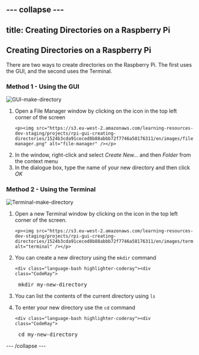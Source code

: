 --- collapse ---
---
title: Creating Directories on a Raspberry Pi
---
<h2 id="creating-directories-on-a-raspberry-pi">Creating Directories on a Raspberry Pi</h2>

<p>There are two ways to create directories on the Raspberry Pi. The first uses the GUI, and the second uses the Terminal.</p>

<h3 id="method-1---using-the-gui">Method 1 - Using the GUI</h3>

<p><img src="https://s3.eu-west-2.amazonaws.com/learning-resources-dev-staging/projects/rpi-gui-creating-directories/1524b3cda91ceced8b88abbb72f7746a58176311/en/images/GUI-make-directory.gif" alt="GUI-make-directory" /></p>

<ol>
  <li>
    <p>Open a File Manager window by clicking on the icon in the top left corner of the screen</p>

    <p><img src="https://s3.eu-west-2.amazonaws.com/learning-resources-dev-staging/projects/rpi-gui-creating-directories/1524b3cda91ceced8b88abbb72f7746a58176311/en/images/file-manager.png" alt="file-manager" /></p>
  </li>
  <li>In the window, right-click and select <em>Create New…</em> and then <em>Folder</em> from the context menu</li>
  <li>In the dialogue box, type the name of your new directory and then click <em>OK</em></li>
</ol>

<h3 id="method-2---using-the-terminal">Method 2 - Using the Terminal</h3>

<p><img src="https://s3.eu-west-2.amazonaws.com/learning-resources-dev-staging/projects/rpi-gui-creating-directories/1524b3cda91ceced8b88abbb72f7746a58176311/en/images/Terminal-make-directory.gif" alt="Terminal-make-directory" /></p>

<ol>
  <li>
    <p>Open a new Terminal window by clicking on the icon in the top left corner of the screen.</p>

    <p><img src="https://s3.eu-west-2.amazonaws.com/learning-resources-dev-staging/projects/rpi-gui-creating-directories/1524b3cda91ceced8b88abbb72f7746a58176311/en/images/terminal.png" alt="terminal" /></p>
  </li>
  <li>
    <p>You can create a new directory using the <code>mkdir</code> command</p>

    <div class="language-bash highlighter-coderay"><div class="CodeRay">
  <div class="code"><pre> mkdir my-new-directory
</pre></div>
</div>
    </div>
  </li>
  <li>You can list the contents of the current directory using <code>ls</code></li>
  <li>
    <p>To enter your new directory use the <code>cd</code> command</p>

    <div class="language-bash highlighter-coderay"><div class="CodeRay">
  <div class="code"><pre> cd my-new-directory
</pre></div>
</div>
    </div>
  </li>
</ol>


--- /collapse ---